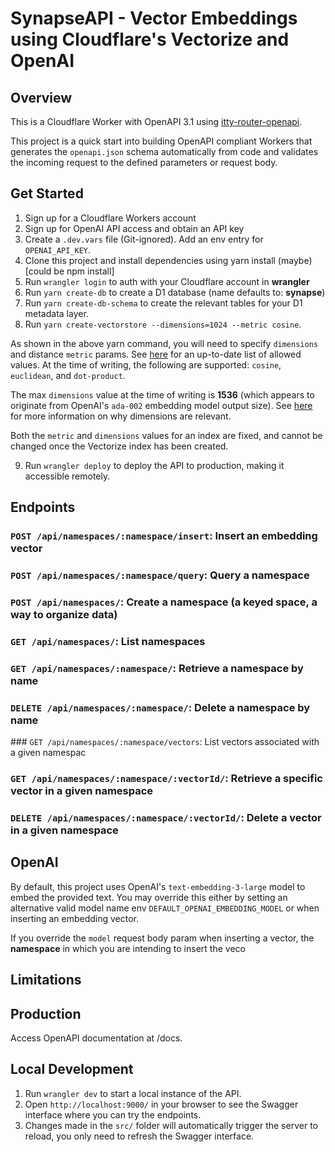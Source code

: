 # SynapseAPI - Vector Embeddings using Cloudflare's Vectorize and OpenAI

## Overview
This is a Cloudflare Worker with OpenAPI 3.1 using [itty-router-openapi](https://github.com/cloudflare/itty-router-openapi).

This project is a quick start into building OpenAPI compliant Workers that generates the
`openapi.json` schema automatically from code and validates the incoming request to the defined parameters or request body.

## Get Started
1. Sign up for a Cloudflare Workers account
2. Sign up for OpenAI API access and obtain an API key 
3. Create a `.dev.vars` file (Git-ignored). Add an env entry for `OPENAI_API_KEY`.
4. Clone this project and install dependencies using yarn install (maybe) [could be npm install]
5. Run `wrangler login` to auth with your Cloudflare account in **wrangler**
6. Run `yarn create-db` to create a D1 database (name defaults to: **synapse**)
7. Run `yarn create-db-schema` to create the relevant tables for your D1 metadata layer.
8. Run `yarn create-vectorstore --dimensions=1024 --metric cosine`.

As shown in the above yarn command, you will need to specify `dimensions` and distance `metric` params. See [here](https://developers.cloudflare.com/vectorize/configuration/create-indexes/#distance-metrics) for an up-to-date list of allowed values. At the time of writing, the following are supported: `cosine`, `euclidean`, and `dot-product`.

The max `dimensions` value at the time of writing is **1536** (which appears to originate from OpenAI's `ada-002` embedding model output size). See [here](https://developers.cloudflare.com/vectorize/configuration/create-indexes/#dimensions) for more information on why dimensions are relevant. 

Both the `metric` and `dimensions` values for an index are fixed, and cannot be changed once the Vectorize index has been created.

9. Run `wrangler deploy` to deploy the API to production, making it accessible remotely. 

## Endpoints
### `POST /api/namespaces/:namespace/insert`: Insert an embedding vector
### `POST /api/namespaces/:namespace/query`: Query a namespace
### `POST /api/namespaces/`: Create a namespace (a keyed space, a way to organize data)
### `GET /api/namespaces/`: List namespaces
### `GET /api/namespaces/:namespace/`: Retrieve a namespace by name
### `DELETE /api/namespaces/:namespace/`: Delete a namespace by name 
### `GET /api/namespaces/:namespace/vectors`: List vectors associated with a given namespac
### `GET /api/namespaces/:namespace/:vectorId/`: Retrieve a specific vector in a given namespace
### `DELETE /api/namespaces/:namespace/:vectorId/`: Delete a vector in a given namespace


## OpenAI
By default, this project uses OpenAI's `text-embedding-3-large` model to embed the provided text. You may override this either by setting an alternative valid model name env 
`DEFAULT_OPENAI_EMBEDDING_MODEL` or when inserting an embedding vector.

If you override the `model` request body param when inserting a vector, the **namespace** in which you are intending to insert the veco 

## Limitations


## Production
Access OpenAPI documentation at /docs.

## Local Development
1. Run `wrangler dev` to start a local instance of the API.
2. Open `http://localhost:9000/` in your browser to see the Swagger interface where you can try the endpoints.
3. Changes made in the `src/` folder will automatically trigger the server to reload, you only need to refresh the Swagger interface.
